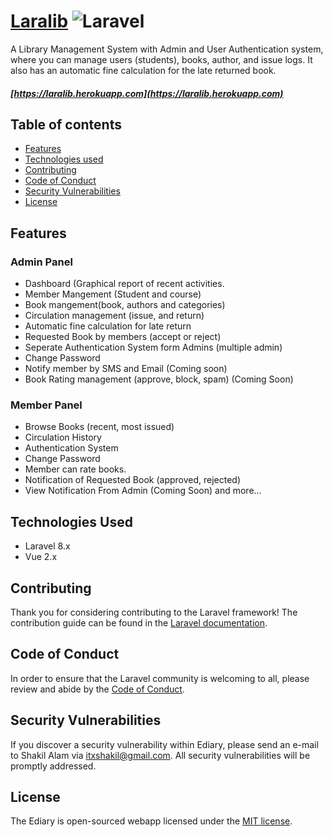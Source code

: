 # [Laralib](https://laralib.herokuapp.com) ![Laravel](https://github.com/itxshakil/laralib/workflows/Laravel/badge.svg?branch=main)

A Library Management System with Admin and User Authentication system, where you can manage users (students), books, author, and issue logs. It also has an automatic fine calculation for the late returned book.

##### [https://laralib.herokuapp.com](https://laralib.herokuapp.com)

## Table of contents
* [Features](#features)
* [Technologies used](#technologies-used)
* [Contributing](#contributing)
* [Code of Conduct](#code-of-conduct)
* [Security Vulnerabilities](#security-vulnerabilities)
* [License](#license)

## Features
### Admin Panel
- Dashboard (Graphical report of recent activities.
- Member Mangement (Student and course)
- Book mangement(book, authors and categories)
- Circulation management (issue, and return)
- Automatic fine calculation for late return
- Requested Book by members (accept or reject)
- Seperate Authentication System form Admins (multiple admin)
- Change Password
- Notify member by SMS and Email (Coming soon)
- Book Rating management (approve, block, spam) (Coming Soon)

### Member Panel
- Browse Books (recent, most issued)
- Circulation History
- Authentication System
- Change Password
- Member can rate books.
- Notification of Requested Book (approved, rejected)
- View Notification From Admin (Coming Soon)
  and more...

## Technologies Used

- Laravel 8.x
- Vue 2.x

## Contributing

Thank you for considering contributing to the Laravel framework! The contribution guide can be found in the [Laravel documentation](https://laravel.com/docs/contributions).

## Code of Conduct

In order to ensure that the Laravel community is welcoming to all, please review and abide by the [Code of Conduct](https://laravel.com/docs/contributions#code-of-conduct).

## Security Vulnerabilities

If you discover a security vulnerability within Ediary, please send an e-mail to Shakil Alam via [itxshakil@gmail.com](mailto:itxshakil@gmail.com). All security vulnerabilities will be promptly addressed.

## License

The Ediary is open-sourced webapp licensed under the [MIT license](https://opensource.org/licenses/MIT).

